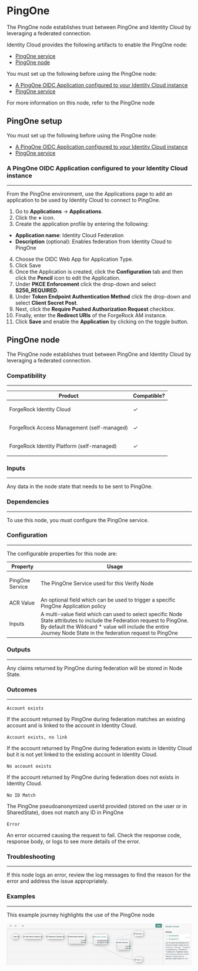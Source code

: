 <!--
 * This code is to be used exclusively in connection with Ping Identity Corporation software or services. Ping Identity Corporation only offers such software or services to legal entities who have entered into a binding license agreement with Ping Identity Corporation.
 *
 * Copyright 2024 Ping Identity Corporation. All Rights Reserved
-->

# PingOne

The PingOne node establishes trust between PingOne and Identity Cloud by leveraging a federated connection.

Identity Cloud provides the following artifacts to enable the PingOne node:

* [PingOne service](https://github.com/ForgeRock/tntp-ping-service/tree/cloudprep?tab=readme-ov-file#ping-one-service)
* [PingOne node](TBD)

You must set up the following before using the PingOne node:

* [A PingOne OIDC Application configured to your Identity Cloud instance](https://docs.pingidentity.com/r/en-us/pingone/pingone_creating_verify_policy)
* [PingOne service](https://github.com/ForgeRock/tntp-ping-service/tree/cloudprep?tab=readme-ov-file#ping-one-service)

For more information on this node, refer to the PingOne node

## PingOne setup
You must set up the following before using the PingOne node:

* [A PingOne OIDC Application configured to your Identity Cloud instance](https://docs.pingidentity.com/r/en-us/pingone/pingone_creating_verify_policy)
* [PingOne service](https://github.com/ForgeRock/tntp-ping-service/tree/cloudprep?tab=readme-ov-file#ping-one-service)

### A PingOne OIDC Application configured to your Identity Cloud instance
***
From the PingOne environment, use the Applications page to add an application to be used by Identity Cloud to connect to PingOne.

1. Go to **Applications** -> **Applications**.
2. Click the **+** icon.
3. Create the application profile by entering the following:
  * **Application name**: Identity Cloud Federation
  * **Description** (optional): Enables federation from Identity Cloud to PingOne
4. Choose the OIDC Web App for Application Type.
5. Click Save
6. Once the Application is created, click the **Configuration** tab and then click the **Pencil** icon to edit the Application.
7. Under **PKCE Enforcement** click the drop-down and select **S256_REQUIRED**.
8. Under **Token Endpoint Authentication Method** click the drop-down and select **Client Secret Post**.
9. Next, click the **Require Pushed Authorization Request** checkbox.
10. Finally, enter the **Redirect URIs** of the ForgeRock AM instance.
11. Click **Save** and enable the **Application** by clicking on the toggle button.

## PingOne node
The PingOne node establishes trust between PingOne and Identity Cloud by leveraging a federated connection.

### Compatibility
***

<table>
<colgroup>
<col>
<col>
</colgroup>
<thead>
<tr>
<th>Product</th>
<th>Compatible?</th>
</tr>
</thead>
<tbody>
<tr>
<td><p>ForgeRock Identity Cloud</p></td>
<td><p><span><i>✓</i></span></p></td>
</tr>
<tr>
<td><p>ForgeRock Access Management (self-managed)</p></td>
<td><p><span><i>✓</i></span></p></td>
</tr>
<tr>
<td><p>ForgeRock Identity Platform (self-managed)</p></td>
<td><p><span class="icon"><i class="fa fa-check" title="yes">✓</i></span></p></td>
</tr>
</tbody>
</table>

### Inputs
***
Any data in the node state that needs to be sent to PingOne.

### Dependencies
***
To use this node, you must configure the PingOne service.


### Configuration
***
The configurable properties for this node are:


<table><colgroup><col><col></colgroup><thead>
						<tr>
							<th class="entry colsep-1 rowsep-1" id="jzf1692634635960__table_y2d_vml_nyb__entry__1">Property</th>
							<th class="entry colsep-1 rowsep-1" id="jzf1692634635960__table_y2d_vml_nyb__entry__2">Usage</th>
						</tr>
					</thead><tbody class="tbody">
						<tr class="row">
							<td class="entry colsep-1 rowsep-1" headers="jzf1692634635960__table_y2d_vml_nyb__entry__1">
								<p class="p">PingOne Service</p>
							</td>
							<td class="entry colsep-1 rowsep-1" headers="jzf1692634635960__table_y2d_vml_nyb__entry__2">
                The PingOne Service used for this Verify Node</td>
						</tr>



<tr>
    <td>
        ACR Value
    </td>
    <td>
        An optional field which can be used to trigger a specific PingOne Application policy
    </td>
</tr>
<tr>
    <td>
       Inputs
    </td>
    <td>
      A multi-value field which can used to select specific Node State attributes to include the Federation request to PingOne.  By default the Wildcard * value will include the entire Journey Node State in the federation request to PingOne
    </td>
</tr>

</tbody></table>


### Outputs
***
Any claims returned by PingOne during federation will be stored in Node State.

### Outcomes
***
`Account exists`

If the account returned by PingOne during federation matches an existing account and is linked to the account in Identity Cloud.

`Account exists, no link`

If the account returned by PingOne during federation exists in Identity Cloud but it is not yet linked to the existing account in Identity Cloud.

`No account exists`

If the account returned by PingOne during federation does not exists in Identity Cloud.

`No ID Match`

The PingOne pseudoanonymized userId provided (stored on the user or in SharedState), does not match any ID in PingOne

`Error`

An error occurred causing the request to fail. Check the response code, response body, or logs to see more details of the error.
### Troubleshooting
***
If this node logs an error, review the log messages to find the reason for the error and address the issue appropriately.

### Examples
***
This example journey highlights the use of the PingOne node

![ScreenShot](./example.png)
